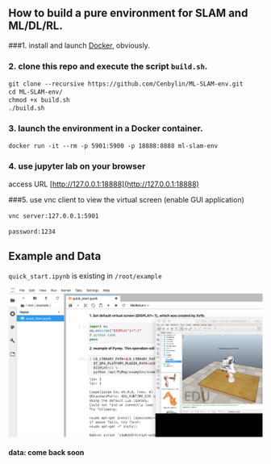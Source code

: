 ## How to build a pure environment for SLAM and ML/DL/RL.

###1. install and launch [Docker](www.docker.com), obviously.

### 2. clone this repo and execute the script `build.sh`.

```shell
git clone --recursive https://github.com/Cenbylin/ML-SLAM-env.git
cd ML-SLAM-env/
chmod +x build.sh
./build.sh
```

### 3. launch the environment in a Docker container.

```shell
docker run -it --rm -p 5901:5900 -p 18888:8888 ml-slam-env
```

### 4. use jupyter lab on your browser

access URL [http://127.0.0.1:18888](http://127.0.0.1:18888)

###5. use vnc client to view the virtual screen (enable GUI application)

`vnc server:127.0.0.1:5901` 

`password:1234` 

## Example and Data

`quick_start.ipynb` is existing in `/root/example`

![jupyter_lab_run](./images/jupyter_lab_run.png)

#### data: come back soon